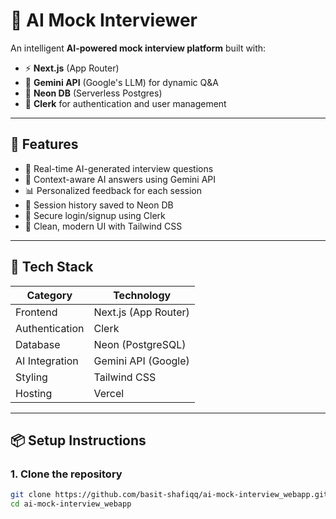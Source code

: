 # 🤖 AI Mock Interviewer

An intelligent **AI-powered mock interview platform** built with:

- ⚡ **Next.js** (App Router)
- 🧠 **Gemini API** (Google's LLM) for dynamic Q&A
- 🧬 **Neon DB** (Serverless Postgres)
- 🔐 **Clerk** for authentication and user management

---

## 🚀 Features

- 🎤 Real-time AI-generated interview questions
- 🤖 Context-aware AI answers using Gemini API
- 📊 Personalized feedback for each session
- 📁 Session history saved to Neon DB
- 🔐 Secure login/signup using Clerk
- 🧼 Clean, modern UI with Tailwind CSS

---

## 🧰 Tech Stack

| Category         | Technology         |
|------------------|--------------------|
| Frontend         | Next.js (App Router) |
| Authentication   | Clerk              |
| Database         | Neon (PostgreSQL)  |
| AI Integration   | Gemini API (Google)|
| Styling          | Tailwind CSS       |
| Hosting          | Vercel             |

---

## 📦 Setup Instructions

### 1. Clone the repository

```bash
git clone https://github.com/basit-shafiqq/ai-mock-interview_webapp.git
cd ai-mock-interview_webapp
